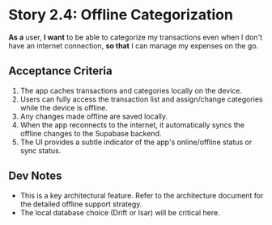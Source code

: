 # Story 2.4: Offline Categorization

**As a** user,
**I want** to be able to categorize my transactions even when I don't have an internet connection,
**so that** I can manage my expenses on the go.

## Acceptance Criteria

1.  The app caches transactions and categories locally on the device.
2.  Users can fully access the transaction list and assign/change categories while the device is offline.
3.  Any changes made offline are saved locally.
4.  When the app reconnects to the internet, it automatically syncs the offline changes to the Supabase backend.
5.  The UI provides a subtle indicator of the app's online/offline status or sync status.

## Dev Notes

*   This is a key architectural feature. Refer to the architecture document for the detailed offline support strategy.
*   The local database choice (Drift or Isar) will be critical here.
